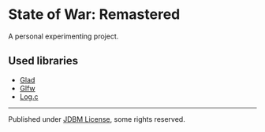 # State of War: Remastered

A personal experimenting project.

## Used libraries

- [Glad](https://github.com/Dav1dde/glad)
- [Glfw](https://www.glfw.org)
- [Log.c](https://github.com/rxi/log.c)

---

Published under [JDBM License](https://github.com/mhtvsSFrpHdE/ipcui/blob/master/LICENSE_JDBM), some rights reserved.

